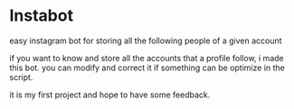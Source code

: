 # Instabot
easy instagram bot for storing all the following people of a given account

if you want to know and store all the accounts that a profile follow, i made this bot.
you can modify and correct it if something can be optimize in the script.

it is my first project and hope to have some feedback.
